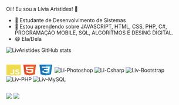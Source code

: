 Oii! Eu sou a Lívia Aristides! 👋

- 🔭 Estudante de Desenvolvimento de Sistemas
- 🌱 Estou aprendendo sobre JAVASCRIPT, HTML, CSS, PHP, C#, PROGRAMAÇÃO MOBILE, SQL, ALGORITMOS E DESING DIGITAL.
- 😄 Ela/Dela

  
 ![LivAristides GitHub stats](https://github-readme-stats.vercel.app/api?username=LivAristides&show_icons=true&theme=radical) 

<div style="display: inline_block"><br>
  <img align="center" alt="Liv-Js" height="30" width="40" src="https://raw.githubusercontent.com/devicons/devicon/master/icons/javascript/javascript-plain.svg">
  <img align="center" alt="Liv-HTML" height="30" width="40" src="https://raw.githubusercontent.com/devicons/devicon/master/icons/html5/html5-original.svg">
  <img align="center" alt="LIv-CSS" height="30" width="40" src="https://raw.githubusercontent.com/devicons/devicon/master/icons/css3/css3-original.svg">
  <img align="center" alt="Li-Photoshop" height="30" width="40"  src="https://cdn.jsdelivr.net/gh/devicons/devicon/icons/photoshop/photoshop-plain.svg" />
  <img align="center" alt="Li-Csharp" height="30" width="40"  src="https://cdn.jsdelivr.net/gh/devicons/devicon/icons/csharp/csharp-original.svg" />
  <img align="center" alt="Liv-Bootstrap" height="30" width="40" src="https://cdn.jsdelivr.net/gh/devicons/devicon/icons/bootstrap/bootstrap-original.svg" />
  <img align="center" alt="Liv-PHP" height="30" width="40" src="https://cdn.jsdelivr.net/gh/devicons/devicon/icons/php/php-original.svg" />
  <img align="center" alt="Liv-MySQL" height="30" width="40" src="https://cdn.jsdelivr.net/gh/devicons/devicon/icons/mysql/mysql-original-wordmark.svg" />
  
          
                       
</div>
  
  ##
  
  <div>
   <a href="https://.instagram.com/livi_aristides/" target="_blank"><img src="https://img.shields.io/badge/-Instagram-%23E4405F?style=for-the-badge&logo=instagram&logoColor=white" target="_blank"></a>
    <a href = "mailto:liviaaristidesdeoliveira@gmail.com"><img src="https://img.shields.io/badge/-Gmail-%23333?style=for-the-badge&logo=gmail&logoColor=white" target="_blank"></a>
  </div>
